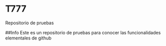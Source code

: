 # T777
Repositorio de pruebas

##Info
Este es un repositorio de pruebas para conocer las funcionalidades elementales de github
